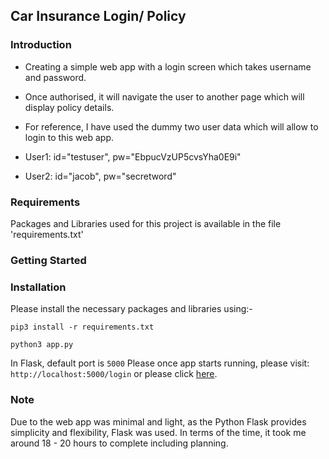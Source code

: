 <h2>Car Insurance Login/ Policy</h2>

<h3>Introduction</h3>

* Creating a simple web app with a login screen which takes username and password.

* Once authorised, it will navigate the user to another page which will display policy details.

* For reference, I have used the dummy two user data which will allow to login to this web app.

* User1: id="testuser", pw="EbpucVzUP5cvsYha0E9i"
* User2: id="jacob", pw="secretword"


<h3>Requirements</h3>

Packages and Libraries used for this project is available in the file 'requirements.txt'

<h3>Getting Started</h3>
<h3>Installation</h3>

Please install the necessary packages and libraries using:-

```
pip3 install -r requirements.txt
```

```
python3 app.py
```

In Flask, default port is ```5000```
Please once app starts running, please visit: ```http://localhost:5000/login```
or please click [here](http://localhost:5000/login).


<h3>Note</h3>
Due to the web app was minimal and light, as the Python Flask provides simplicity and flexibility, Flask was used.
In terms of the time, it took me around 18 - 20 hours to complete including planning.

